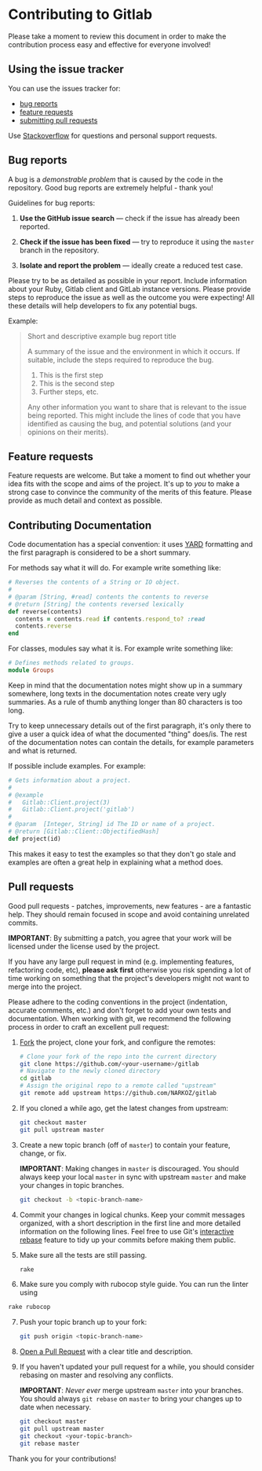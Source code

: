 # Contributing to Gitlab

Please take a moment to review this document in order to make the contribution
process easy and effective for everyone involved!

## Using the issue tracker

You can use the issues tracker for:

* [bug reports](#bug-reports)
* [feature requests](#feature-requests)
* [submitting pull requests](#pull-requests)

Use [Stackoverflow](http://stackoverflow.com/) for questions and personal support requests.

## Bug reports

A bug is a _demonstrable problem_ that is caused by the code in the repository.
Good bug reports are extremely helpful - thank you!

Guidelines for bug reports:

1. **Use the GitHub issue search** &mdash; check if the issue has already been
   reported.

2. **Check if the issue has been fixed** &mdash; try to reproduce it using the
   `master` branch in the repository.

3. **Isolate and report the problem** &mdash; ideally create a reduced test
   case.

Please try to be as detailed as possible in your report. Include information about
your Ruby, Gitlab client and GitLab instance versions. Please provide steps to
reproduce the issue as well as the outcome you were expecting! All these details
will help developers to fix any potential bugs.

Example:

> Short and descriptive example bug report title
>
> A summary of the issue and the environment in which it occurs. If suitable,
> include the steps required to reproduce the bug.
>
> 1. This is the first step
> 2. This is the second step
> 3. Further steps, etc.
>
> Any other information you want to share that is relevant to the issue being
> reported. This might include the lines of code that you have identified as
> causing the bug, and potential solutions (and your opinions on their
> merits).

## Feature requests

Feature requests are welcome. But take a moment to find out whether your idea
fits with the scope and aims of the project. It's up to *you* to make a strong
case to convince the community of the merits of this feature.
Please provide as much detail and context as possible.

## Contributing Documentation

Code documentation has a special convention: it uses [YARD](http://yardoc.org/)
formatting and the first paragraph is considered to be a short summary.

For methods say what it will do. For example write something like:

```ruby
# Reverses the contents of a String or IO object.
#
# @param [String, #read] contents the contents to reverse
# @return [String] the contents reversed lexically
def reverse(contents)
  contents = contents.read if contents.respond_to? :read
  contents.reverse
end
```

For classes, modules say what it is. For example write something like:

```ruby
# Defines methods related to groups.
module Groups
```

Keep in mind that the documentation notes might show up in a summary somewhere,
long texts in the documentation notes create very ugly summaries. As a rule of thumb
anything longer than 80 characters is too long.

Try to keep unnecessary details out of the first paragraph, it's only there to
give a user a quick idea of what the documented "thing" does/is. The rest of the
documentation notes can contain the details, for example parameters and what
is returned.

If possible include examples. For example:

```ruby
# Gets information about a project.
#
# @example
#   Gitlab::Client.project(3)
#   Gitlab::Client.project('gitlab')
#
# @param  [Integer, String] id The ID or name of a project.
# @return [Gitlab::Client::ObjectifiedHash]
def project(id)
```

This makes it easy to test the examples so that they don't go stale and examples
are often a great help in explaining what a method does.

## Pull requests

Good pull requests - patches, improvements, new features - are a fantastic
help. They should remain focused in scope and avoid containing unrelated
commits.

**IMPORTANT**: By submitting a patch, you agree that your work will be
licensed under the license used by the project.

If you have any large pull request in mind (e.g. implementing features,
refactoring code, etc), **please ask first** otherwise you risk spending
a lot of time working on something that the project's developers might
not want to merge into the project.

Please adhere to the coding conventions in the project (indentation,
accurate comments, etc.) and don't forget to add your own tests and
documentation. When working with git, we recommend the following process
in order to craft an excellent pull request:

1. [Fork](https://help.github.com/articles/fork-a-repo/) the project, clone your fork,
   and configure the remotes:

   ```sh
   # Clone your fork of the repo into the current directory
   git clone https://github.com/<your-username>/gitlab
   # Navigate to the newly cloned directory
   cd gitlab
   # Assign the original repo to a remote called "upstream"
   git remote add upstream https://github.com/NARKOZ/gitlab
   ```

2. If you cloned a while ago, get the latest changes from upstream:

   ```bash
   git checkout master
   git pull upstream master
   ```

3. Create a new topic branch (off of `master`) to contain your feature, change,
   or fix.

   **IMPORTANT**: Making changes in `master` is discouraged. You should always
   keep your local `master` in sync with upstream `master` and make your
   changes in topic branches.

   ```sh
   git checkout -b <topic-branch-name>
   ```

4. Commit your changes in logical chunks. Keep your commit messages organized,
   with a short description in the first line and more detailed information on
   the following lines. Feel free to use Git's
   [interactive rebase](https://help.github.com/articles/about-git-rebase/)
   feature to tidy up your commits before making them public.

5. Make sure all the tests are still passing.

   ```sh
   rake
   ```

6. Make sure you comply with rubocop style guide. You can run the linter using

  ```sh
  rake rubocop
  ```

7. Push your topic branch up to your fork:

   ```sh
   git push origin <topic-branch-name>
   ```

8. [Open a Pull Request](https://help.github.com/articles/using-pull-requests/)
    with a clear title and description.

9. If you haven't updated your pull request for a while, you should consider
   rebasing on master and resolving any conflicts.

   **IMPORTANT**: _Never ever_ merge upstream `master` into your branches. You
   should always `git rebase` on `master` to bring your changes up to date when
   necessary.

   ```sh
   git checkout master
   git pull upstream master
   git checkout <your-topic-branch>
   git rebase master
   ```

Thank you for your contributions!
